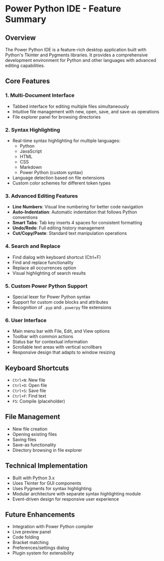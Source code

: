 # Power Python IDE - Feature Summary

## Overview
The Power Python IDE is a feature-rich desktop application built with Python's Tkinter and Pygments libraries. It provides a comprehensive development environment for Python and other languages with advanced editing capabilities.

## Core Features

### 1. Multi-Document Interface
- Tabbed interface for editing multiple files simultaneously
- Intuitive file management with new, open, save, and save-as operations
- File explorer panel for browsing directories

### 2. Syntax Highlighting
- Real-time syntax highlighting for multiple languages:
  - Python
  - JavaScript
  - HTML
  - CSS
  - Markdown
  - Power Python (custom syntax)
- Language detection based on file extensions
- Custom color schemes for different token types

### 3. Advanced Editing Features
- **Line Numbers**: Visual line numbering for better code navigation
- **Auto-Indentation**: Automatic indentation that follows Python conventions
- **Smart Tabs**: Tab key inserts 4 spaces for consistent formatting
- **Undo/Redo**: Full editing history management
- **Cut/Copy/Paste**: Standard text manipulation operations

### 4. Search and Replace
- Find dialog with keyboard shortcut (Ctrl+F)
- Find and replace functionality
- Replace all occurrences option
- Visual highlighting of search results

### 5. Custom Power Python Support
- Special lexer for Power Python syntax
- Support for custom code blocks and attributes
- Recognition of `.pyp` and `.powerpy` file extensions

### 6. User Interface
- Main menu bar with File, Edit, and View options
- Toolbar with common actions
- Status bar for contextual information
- Scrollable text areas with vertical scrollbars
- Responsive design that adapts to window resizing

## Keyboard Shortcuts
- `Ctrl+N`: New file
- `Ctrl+O`: Open file
- `Ctrl+S`: Save file
- `Ctrl+F`: Find text
- `F5`: Compile (placeholder)

## File Management
- New file creation
- Opening existing files
- Saving files
- Save-as functionality
- Directory browsing in file explorer

## Technical Implementation
- Built with Python 3.x
- Uses Tkinter for GUI components
- Uses Pygments for syntax highlighting
- Modular architecture with separate syntax highlighting module
- Event-driven design for responsive user experience

## Future Enhancements
- Integration with Power Python compiler
- Live preview panel
- Code folding
- Bracket matching
- Preferences/settings dialog
- Plugin system for extensibility
